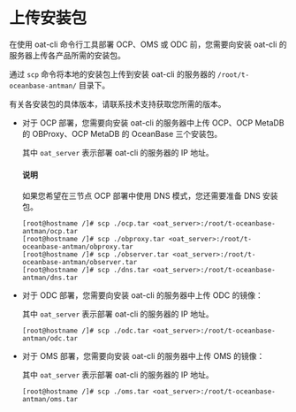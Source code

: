 # 上传安装包

在使用 oat-cli 命令行工具部署 OCP、OMS 或 ODC 前，您需要向安装 oat-cli 的服务器上传各产品所需的安装包。

通过 `scp` 命令将本地的安装包上传到安装 oat-cli 的服务器的 `/root/t-oceanbase-antman/` 目录下。

有关各安装包的具体版本，请联系技术支持获取您所需的版本。

* 对于 OCP 部署，您需要向安装 oat-cli 的服务器中上传 OCP、OCP MetaDB 的 OBProxy、OCP MetaDB 的 OceanBase 三个安装包。

  其中 `oat_server` 表示部署 oat-cli 的服务器的 IP 地址。

  <main id="notice" type='explain'>
    <h4>说明</h4>
    <p>如果您希望在三节点 OCP 部署中使用 DNS 模式，您还需要准备 DNS 安装包。</p>
  </main>

  ```shell
  [root@hostname /]# scp ./ocp.tar <oat_server>:/root/t-oceanbase-antman/ocp.tar
  [root@hostname /]# scp ./obproxy.tar <oat_server>:/root/t-oceanbase-antman/obproxy.tar
  [root@hostname /]# scp ./observer.tar <oat_server>:/root/t-oceanbase-antman/observer.tar
  [root@hostname /]# scp ./dns.tar <oat_server>:/root/t-oceanbase-antman/dns.tar
  ```

* 对于 ODC 部署，您需要向安装 oat-cli 的服务器中上传 ODC 的镜像：

  其中 `oat_server` 表示部署 oat-cli 的服务器的 IP 地址。

  ```shell
  [root@hostname /]# scp ./odc.tar <oat_server>:/root/t-oceanbase-antman/odc.tar
  ```

* 对于 OMS 部署，您需要向安装 oat-cli 的服务器中上传 OMS 的镜像：

  其中 `oat_server` 表示部署 oat-cli 的服务器的 IP 地址。

  ```shell
  [root@hostname /]# scp ./oms.tar <oat_server>:/root/t-oceanbase-antman/oms.tar
  ```
